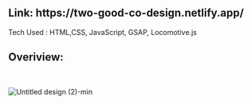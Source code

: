 <h2>Link: https://two-good-co-design.netlify.app/ </h2>

Tech Used : HTML,CSS, JavaScript, GSAP, Locomotive.js
<h2>Overiview: </h2>
<br>

![Untitled design (2)-min](https://github.com/vedant-deshmukh/web-dev-practice/assets/83693267/e9df72d5-d5dc-44ed-9e41-696290cfa724)

